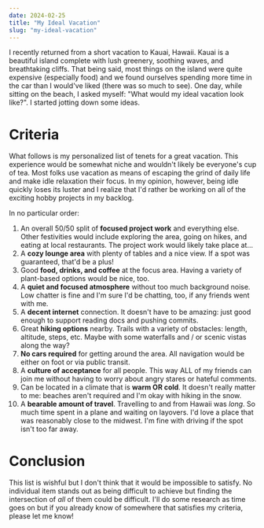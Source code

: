 ```yaml
---
date: 2024-02-25
title: "My Ideal Vacation"
slug: "my-ideal-vacation"
---
```


I recently returned from a short vacation to Kauai, Hawaii.
Kauai is a beautiful island complete with lush greenery, soothing waves, and breathtaking cliffs.
That being said, most things on the island were quite expensive (especially food) and we found ourselves spending more time in the car than I would've liked (there was so much to see).
One day, while sitting on the beach, I asked myself: "What would my ideal vacation look like?".
I started jotting down some ideas.

# Criteria

What follows is my personalized list of tenets for a great vacation.
This experience would be somewhat niche and wouldn't likely be everyone's cup of tea.
Most folks use vacation as means of escaping the grind of daily life and make idle relaxation their focus.
In my opinion, however, being idle quickly loses its luster and I realize that I'd rather be working on all of the exciting hobby projects in my backlog.

In no particular order:

1. An overall 50/50 split of **focused project work** and everything else. Other festivities would include exploring the area, going on hikes, and eating at local restaurants. The project work would likely take place at...
2. A **cozy lounge area** with plenty of tables and a nice view. If a spot was guaranteed, that'd be a plus!
3. Good **food, drinks, and coffee** at the focus area. Having a variety of plant-based options would be nice, too.
4. A **quiet and focused atmosphere** without too much background noise. Low chatter is fine and I'm sure I'd be chatting, too, if any friends went with me.
5. A **decent internet** connection. It doesn't have to be amazing: just good enough to support reading docs and pushing commits.
6. Great **hiking options** nearby. Trails with a variety of obstacles: length, altitude, steps, etc. Maybe with some waterfalls and / or scenic vistas along the way?
7. **No cars required** for getting around the area. All navigation would be either on foot or via public transit.
8. A **culture of acceptance** for all people. This way ALL of my friends can join me without having to worry about angry stares or hateful comments.
9. Can be located in a climate that is **warm OR cold**. It doesn't really matter to me: beaches aren't required and I'm okay with hiking in the snow.
10. A **bearable amount of travel**. Travelling to and from Hawaii was _long_. So much time spent in a plane and waiting on layovers. I'd love a place that was reasonably close to the midwest. I'm fine with driving if the spot isn't too far away.

# Conclusion

This list is wishful but I don't think that it would be impossible to satisfy.
No individual item stands out as being difficult to achieve but finding the intersection of _all_ of them could be difficult.
I'll do some research as time goes on but if you already know of somewhere that satisfies my criteria, please let me know!
